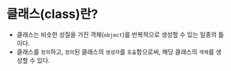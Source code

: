 # 클래스(class)란?

- 클래스는 비슷한 성질을 가진 객체(`object`)를 반복적으로 생성할 수 있는 일종의 틀이다.
- 클래스를 `정의`하고, `정의`된 클래스의 `생성자`를 `호출`함으로써, 해당 클래스의 `객체`를 생성할 수 있다.
